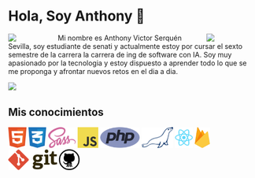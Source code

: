 # Hola, Soy Anthony 👋


<img align='left' src='https://c.tenor.com/KDa_fSsIkgAAAAAi/konoshuba-aqua.gif' width='20%'>
<img align='right' src='https://acegif.com/wp-content/uploads/2020/b72nv6/evrbddancen0w-59.gif' width='20%'>

<div>
 <!-- **AvisSHACk/avisshack** -->
 <p>Mi nombre es Anthony Victor Serquén Sevilla, soy estudiante de senati y actualmente estoy por cursar el sexto semestre de la carrera la carrera de ing de software con IA. Soy muy apasionado por la tecnologia y estoy dispuesto a aprender todo lo que se me proponga y afrontar nuevos retos en el dia a dia.
 </p>
 
 ![](https://komarev.com/ghpvc/?username=avisshack&style=flat)

 <!-- Here are some ideas to get you started:

 - 🔭 I’m currently working on ...
 - 🌱 I’m currently learning ...
 - 👯 I’m looking to collaborate on ...
 - 🤔 I’m looking for help with ...
 - 💬 Ask me about ...
 - 📫 How to reach me: ...
 - 😄 Pronouns: ...
 - ⚡ Fun fact: ...

  -->
  
  <h2>Mis conocimientos</h2>
 <img src='https://raw.githubusercontent.com/AvisSHACk/avisshack/main/html-1.svg' height='42px'/>
 <img src='https://raw.githubusercontent.com/AvisSHACk/avisshack/main/css-3.svg' height='42px'/>
 <img src='https://raw.githubusercontent.com/AvisSHACk/avisshack/main/sass-1.svg' height='42px'/>
 <img src='https://raw.githubusercontent.com/AvisSHACk/avisshack/main/logo-javascript.svg' height='42px'/>
 <img src='https://raw.githubusercontent.com/AvisSHACk/avisshack/main/php-1.svg' height='42px'/>
 <img src='https://raw.githubusercontent.com/AvisSHACk/avisshack/main/mariadb.svg' height='42px'/>
 <img src='https://raw.githubusercontent.com/AvisSHACk/avisshack/main/react-2.svg' height='42px'/>
 <img src='https://raw.githubusercontent.com/AvisSHACk/avisshack/main/firebase-1.svg' height='42px'/>
 <img src='https://raw.githubusercontent.com/AvisSHACk/avisshack/main/git.svg' height='42px'/>
 <img src='https://raw.githubusercontent.com/AvisSHACk/avisshack/main/github-icon.svg' height='42px'/>
</div>
